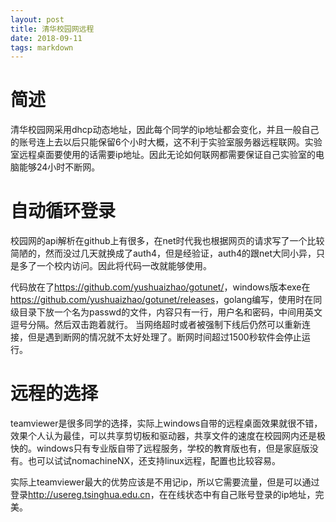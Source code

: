 ```yaml
---
layout: post
title: 清华校园网远程
date: 2018-09-11
tags: markdown
---
```


# 简述

清华校园网采用dhcp动态地址，因此每个同学的ip地址都会变化，并且一般自己的账号连上去以后只能保留6个小时大概，这不利于实验室服务器远程联网。实验室远程桌面要使用的话需要ip地址。因此无论如何联网都需要保证自己实验室的电脑能够24小时不断网。

# 自动循环登录

校园网的api解析在github上有很多，在net时代我也根据网页的请求写了一个比较简陋的，然而没过几天就换成了auth4，但是经验证，auth4的跟net大同小异，只是多了一个校内访问。因此将代码一改就能够使用。

代码放在了<https://github.com/yushuaizhao/gotunet/>，windows版本exe在<https://github.com/yushuaizhao/gotunet/releases>，golang编写，使用时在同级目录下放一个名为passwd的文件，内容只有一行，用户名和密码，中间用英文逗号分隔。然后双击跑着就行。
当网络超时或者被强制下线后仍然可以重新连接，但是遇到断网的情况就不太好处理了。断网时间超过1500秒软件会停止运行。

# 远程的选择

teamviewer是很多同学的选择，实际上windows自带的远程桌面效果就很不错，效果个人认为最佳，可以共享剪切板和驱动器，共享文件的速度在校园网内还是极快的。windows只有专业版自带了远程服务，学校的教育版也有，但是家庭版没有。也可以试试nomachineNX，还支持linux远程，配置也比较容易。

实际上teamviewer最大的优势应该是不用记ip，所以它需要流量，但是可以通过登录<http://usereg.tsinghua.edu.cn>，在在线状态中有自己账号登录的ip地址，完美。